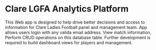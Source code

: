 # Clare LGFA Analytics Platform

This Web app is designed to help drive better decisions and access to information for Clare Ladies Football panel and management team.
App allows users login with any valida email address. View match information, Perform CRUD operations on this database table. Further development is required to build dashboard views for players and management.
